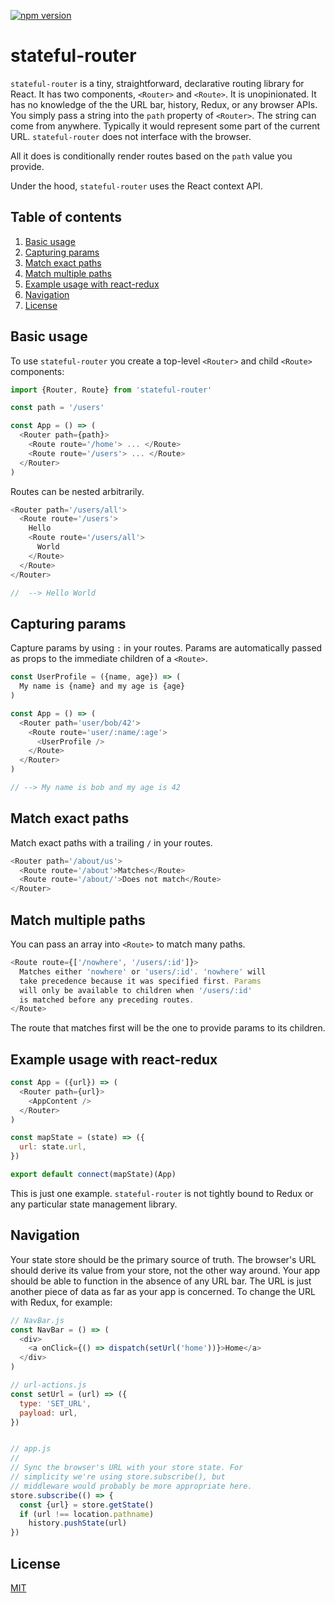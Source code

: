 [![npm version](https://badge.fury.io/js/stateful-router.svg)](https://badge.fury.io/js/stateful-router)

# stateful-router
`stateful-router` is a tiny, straightforward, declarative routing
library for React. It has two components, `<Router>` and `<Route>`. It
is unopinionated. It has no knowledge of the the URL bar, history,
Redux, or any browser APIs. You simply pass a string into the `path`
property of `<Router>`. The string can come from anywhere. Typically
it would represent some part of the current URL. `stateful-router`
does not interface with the browser.

All it does is conditionally render routes based on the `path` value
you provide.

Under the hood, `stateful-router` uses the React context API.


## Table of contents
1. [Basic usage](#basic-usage)
2. [Capturing params](#capturing-params)
3. [Match exact paths](#match-exact-paths)
4. [Match multiple paths](#match-multiple-paths)
5. [Example usage with react-redux](#example-usage-with-react-redux)
6. [Navigation](#navigation)
7. [License](#license)


## Basic usage
To use `stateful-router` you create a top-level `<Router>` and child
`<Route>` components:
```javascript
import {Router, Route} from 'stateful-router'

const path = '/users'

const App = () => (
  <Router path={path}>
    <Route route='/home'> ... </Route>
    <Route route='/users'> ... </Route>
  </Router>
)
```
Routes can be nested arbitrarily.
```javascript
<Router path='/users/all'>
  <Route route='/users'>
    Hello
    <Route route='/users/all'>
      World
    </Route>
  </Route>
</Router>

//  --> Hello World
```


## Capturing params
Capture params by using `:` in your routes. Params are automatically
passed as props to the immediate children of a `<Route>`.
```javascript
const UserProfile = ({name, age}) => (
  My name is {name} and my age is {age}
)

const App = () => (
  <Router path='user/bob/42'>
    <Route route='user/:name/:age'>
      <UserProfile />
    </Route>
  </Router>
)

// --> My name is bob and my age is 42
```


## Match exact paths
Match exact paths with a trailing `/` in your routes.
```javascript
<Router path='/about/us'>
  <Route route='/about'>Matches</Route>
  <Route route='/about/'>Does not match</Route>
</Router>
```


## Match multiple paths
You can pass an array into `<Route>` to match many paths.
```javascript
<Route route={['/nowhere', '/users/:id']}>
  Matches either 'nowhere' or 'users/:id'. 'nowhere' will
  take precedence because it was specified first. Params
  will only be available to children when '/users/:id'
  is matched before any preceding routes.
</Route>
```
The route that matches first will be the one to provide params to its children.


## Example usage with react-redux
```javascript
const App = ({url}) => (
  <Router path={url}>
    <AppContent />
  </Router>
)

const mapState = (state) => ({
  url: state.url,
})

export default connect(mapState)(App)
```
This is just one example. `stateful-router` is not tightly bound to Redux or any
particular state management library.


## Navigation
Your state store should be the primary source of truth.
The browser's URL should derive its value from your store,
not the other way around. Your app should be able to
function in the absence of any URL bar. The URL is just
another piece of data as far as your app is concerned. To
change the URL with Redux, for example:
```javascript
// NavBar.js
const NavBar = () => (
  <div>
    <a onClick={() => dispatch(setUrl('home'))}>Home</a>
  </div>
)

// url-actions.js
const setUrl = (url) => ({
  type: 'SET_URL',
  payload: url,
})


// app.js
//
// Sync the browser's URL with your store state. For
// simplicity we're using store.subscribe(), but
// middleware would probably be more appropriate here.
store.subscribe(() => {
  const {url} = store.getState()
  if (url !== location.pathname)
    history.pushState(url)
})
```


## License
[MIT](https://www.mit.edu/~amini/LICENSE.md)
